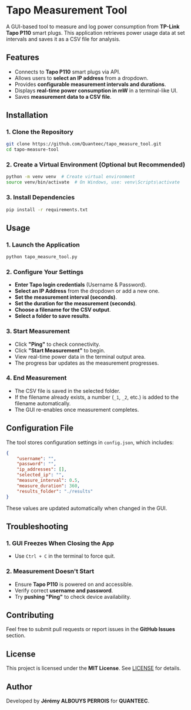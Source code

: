 # Tapo Measurement Tool

A GUI-based tool to measure and log power consumption from **TP-Link Tapo P110** smart plugs. This application retrieves power usage data at set intervals and saves it as a CSV file for analysis.

## Features
- Connects to **Tapo P110** smart plugs via API.
- Allows users to **select an IP address** from a dropdown.
- Provides **configurable measurement intervals and durations**.
- Displays **real-time power consumption in mW** in a terminal-like UI.
- Saves **measurement data to a CSV file**.

## Installation

### **1. Clone the Repository**
```sh
git clone https://github.com/Quanteec/tapo_measure_tool.git
cd tapo-measure-tool
```

### **2. Create a Virtual Environment (Optional but Recommended)**
```sh
python -m venv venv  # Create virtual environment
source venv/bin/activate  # On Windows, use: venv\Scripts\activate
```

### **3. Install Dependencies**
```sh
pip install -r requirements.txt
```

## Usage

### **1. Launch the Application**
```sh
python tapo_measure_tool.py
```

### **2. Configure Your Settings**
- **Enter Tapo login credentials** (Username & Password).
- **Select an IP Address** from the dropdown or add a new one.
- **Set the measurement interval (seconds)**.
- **Set the duration for the measurement (seconds)**.
- **Choose a filename for the CSV output**.
- **Select a folder to save results**.

### **3. Start Measurement**
- Click **"Ping"** to check connectivity.
- Click **"Start Measurement"** to begin.
- View real-time power data in the terminal output area.
- The progress bar updates as the measurement progresses.

### **4. End Measurement**
- The CSV file is saved in the selected folder.
- If the filename already exists, a number (`_1`, `_2`, etc.) is added to the filename automatically.
- The GUI re-enables once measurement completes.

## Configuration File
The tool stores configuration settings in `config.json`, which includes:
```json
{
    "username": "",
    "password": "",
    "ip_addresses": [],
    "selected_ip": "",
    "measure_interval": 0.5,
    "measure_duration": 360,
    "results_folder": "./results"
}
```
These values are updated automatically when changed in the GUI.

## Troubleshooting
### **1. GUI Freezes When Closing the App**
- Use `Ctrl + C` in the terminal to force quit.

### **2. Measurement Doesn't Start**
- Ensure **Tapo P110** is powered on and accessible.
- Verify correct **username and password**.
- Try **pushing "Ping"** to check device availability.

## Contributing
Feel free to submit pull requests or report issues in the **GitHub Issues** section.

## License
This project is licensed under the **MIT License**. See [LICENSE](LICENSE) for details.

## Author
Developed by **Jérémy ALBOUYS PERROIS** for **QUANTEEC**.


